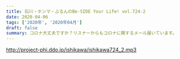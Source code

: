 ```yaml
---
title: 石川・ホンマ・ぶるんのBe-SIDE Your Life! vol.724-2
date: 2020-04-06
tags: ['2020年', '2020年04月']
draft: false
summary: コロナ大丈夫ですか？リスナーからもコロナに関するメール届いています。
---
```


http://project-phi.ddo.jp/ishikawa/ishikawa724_2.mp3
